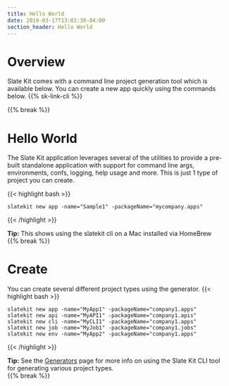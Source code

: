 ```yaml
---
title: Hello World
date: 2019-03-17T13:02:30-04:00
section_header: Hello World
---
```


# Overview
Slate Kit comes with a command line project generation tool which is available below. You can create a new app quickly using the commands below.
{{% sk-link-cli %}}

{{% break %}}


# Hello World
The Slate Kit application leverages several of the utilities to provide a pre-built standalone application with support for command line args, environments, confs, logging, help usage and more. This is just 1 type of project you can create.

{{< highlight bash >}}
    
    slatekit new app -name="Sample1" -packageName="mycompany.apps"
    
{{< /highlight >}}
<div class="alert alert-warning" role="alert">
    <strong>Tip:</strong> This shows using the slatekit cli on a Mac installed via HomeBrew
</div>
{{% break %}}


# Create
You can create several different project types using the generator.
{{< highlight bash >}}
    
    slatekit new app -name="MyApp1" -packageName="company1.apps"
    slatekit new api -name="MyAPI1" -packageName="company1.apis"
    slatekit new cli -name="MyCLI1" -packageName="company1.apps"
    slatekit new job -name="MyJob1" -packageName="company1.jobs"
    slatekit new env -name="MyApp2" -packageName="company1.apps"
    
{{< /highlight >}}
<div class="alert alert-warning" role="alert">
    <strong>Tip:</strong> See the <a href="/start/generators">Generators</a> page for more info on using the Slate Kit CLI tool for generating various project types.
</div>
{{% break %}}




